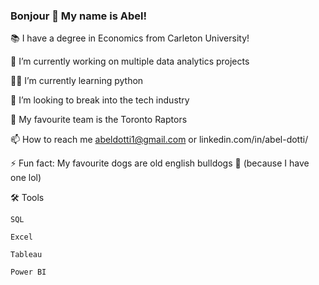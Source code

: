 ### Bonjour  🤙  My name is Abel!


 📚 I have a degree in Economics from Carleton University!

 🔭 I’m currently working on multiple data analytics projects
 
 👨‍💻 I’m currently learning python
 
 👀 I’m looking to break into the tech industry
 
 🏀 My favourite team is the Toronto Raptors
 
 📫 How to reach me abeldotti1@gmail.com or linkedin.com/in/abel-dotti/
 
 ⚡ Fun fact: My favourite dogs are old english bulldogs 🐶 (because I have one lol)
 
 
 🛠 Tools 
 
    SQL
    
    Excel
    
    Tableau
    
    Power BI
    
    
 
 
